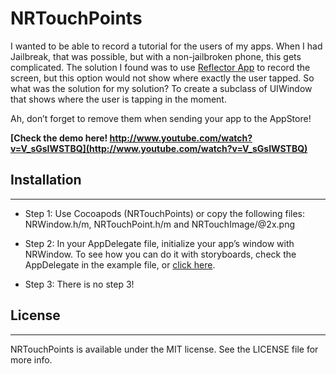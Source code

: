 NRTouchPoints
=============

I wanted to be able to record a tutorial for the users of my apps. When I had Jailbreak, that was possible, but with a non-jailbroken phone, this gets complicated. The solution I found was to use [Reflector App](http://www.airsquirrels.com/reflector/) to record the screen, but this option would not show where exactly the user tapped. So what was the solution for my solution? To create a subclass of UIWindow that shows where the user is tapping in the moment.

Ah, don’t forget to remove them when sending your app to the AppStore!

**[Check the demo here! http://www.youtube.com/watch?v=V_sGsIWSTBQ](http://www.youtube.com/watch?v=V_sGsIWSTBQ)**

## Installation
---------------------

+ Step 1: Use Cocoapods (NRTouchPoints) or copy the following files: NRWindow.h/m, NRTouchPoint.h/m and NRTouchImage/@2x.png

+ Step 2: In your AppDelegate file, initialize your app’s window with NRWindow. To see how you can do it with storyboards, check the AppDelegate in the example file, or [click here](http://stackoverflow.com/a/10580083/675486).

+ Step 3: There is no step 3! 

## License
---------------------

NRTouchPoints is available under the MIT license. See the LICENSE file for more info.